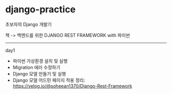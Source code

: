 # django-practice
초보자의 Django 개발기

책 -> 백엔드를 위한 DJANGO REST FRAMEWORK with  파이썬

-----
day1
- 파이썬 가상환경 설치 및 실행
- Migration 에러 수정하기
- Django 모델 만들기 및 실행
- Django 모델 어드민 페이지 적용
정리: https://velog.io/@soheean1370/Django-Rest-Framework
